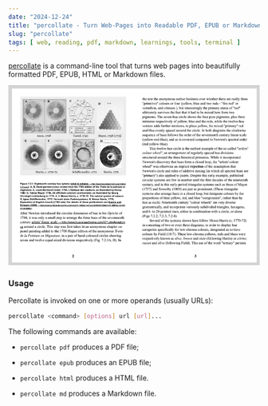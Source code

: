 ```yaml
---
date: "2024-12-24"
title: "percollate - Turn Web-Pages into Readable PDF, EPUB or Markdown"
slug: "percollate"
tags: [ web, reading, pdf, markdown, learnings, tools, terminal ]
---
```




[percollate][1] is a command-line tool that turns web pages into beautifully formatted PDF, EPUB, HTML or Markdown files.

![Percollate Screenshot][2]

### Usage

Percollate is invoked on one or more operands (usually URLs):

```bash
percollate <command> [options] url [url]...
```

The following commands are available:
* `percollate pdf` produces a PDF file;
* `percollate epub` produces an EPUB file;
* `percollate html` produces a HTML file.
* `percollate md` produces a Markdown file.



   [1]: https://github.com/nolanlawson/fuite
   [2]: https://raw.githubusercontent.com/danburzo/percollate/main/.github/dimensions-of-colour.png
